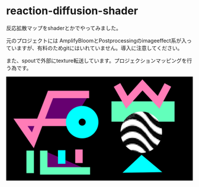 # reaction-diffusion-shader

反応拡散マップをshaderとかでやってみました。

元のプロジェクトには
AmplifyBloomとPostprocessingのimageeffect系が入っていますが、有料のためgitにはいれていません。導入に注意してください。

また、spoutで外部にtexture転送しています。プロジェクションマッピングを行う為です。

![ロゴイメージ](https://github.com/aburafia/kankaku_logo/blob/master/%E3%83%AD%E3%82%B4.png "ロゴイメージ")
